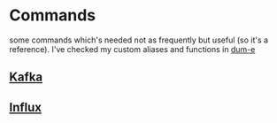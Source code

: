 # Commands

some commands which's needed not as frequently but useful (so it's a reference).
I've checked my custom aliases and functions in [dum-e](https://github.com/devdinu/dum-e)

## [Kafka](./commands/kafka.md)
## [Influx](./commands/influx.md)
